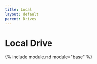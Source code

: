 ```yaml
---
title: Local
layout: default
parent: Drives
---
```


# Local Drive

{% include module.md module="base" %}